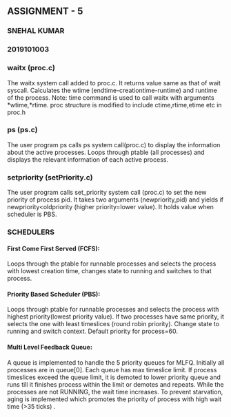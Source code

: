 ## ASSIGNMENT - 5
### SNEHAL KUMAR
### 2019101003
### waitx (proc.c)
The waitx system call added to proc.c. It returns value same as that of wait syscall. Calculates the wtime (endtime-creationtime-runtime) and runtime of the process. 
Note: time command is used to call waitx with arguments *wtime,*rtime.
	proc structure is modified to include ctime,rtime,etime etc in proc.h
### ps (ps.c)
The user program ps calls ps system call(proc.c) to display the information about the active processes. Loops through ptable (all processes) and displays the relevant information of each active process.
### setpriority (setPriority.c)
The user program calls set_priority system call (proc.c) to set the new priority of process pid. It takes two arguments (newpriority,pid) and yields if newpriority<oldpriority (higher priority=lower value). It holds value when scheduler is PBS.

### SCHEDULERS
#### First Come First Served (FCFS): 
Loops through the ptable for runnable processes and selects the process with lowest creation time, changes state to running and switches to that process.
#### Priority Based Scheduler (PBS):
Loops through ptable for runnable processes and selects the process with highest priority(lowest priority value). If two processes have same priority, it selects the one with least timeslices (round robin priority). Change state to running and switch context.
Default priority for process=60.
#### Multi Level Feedback Queue:
A queue is implemented to handle the 5 priority queues for MLFQ.
Initially all processes are in queue[0]. Each queue has max timeslice limit. If process timeslices exceed the queue limit, it is demoted to lower priority queue and runs till it finishes process within the limit or demotes and repeats. While the processes are not RUNNING, the wait time increases. To prevent starvation, aging is implemented which promotes the priority of process with high wait time (>35 ticks) . 
